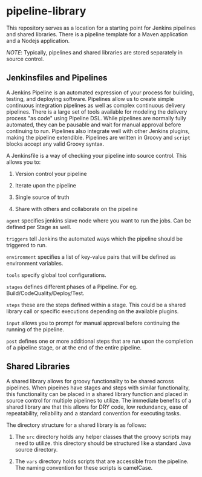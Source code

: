 # pipeline-library
This repository serves as a location for a starting point for Jenkins pipelines and shared libraries. There is a pipeline template for a Maven application and a Nodejs application.

*NOTE*: Typically, pipelines and shared libraries are stored separately in source control. 

## Jenkinsfiles and Pipelines

A Jenkins Pipeline is an automated expression of your process for building, testing, and deploying software. Pipelines allow us to create simple continuous integration pipelines as well as complex continuous delivery pipelines. There is a large set of tools available for modeling the delivery process "as code" using Pipeline DSL. While pipelines are normally fully automated, they can be pausable and wait for manual approval before continuing to run. Pipelines also integrate well with other Jenkins plugins, making the pipeline extendible. Pipelines are written in Groovy and `script` blocks accept any valid Groovy syntax.

A Jenkinsfile is a way of checking your pipeline into source control. This allows you to:

1. Version control your pipeline

2. Iterate upon the pipeline

3. Single source of truth

4. Share with others and collaborate on the pipeline

`agent` specifies jenkins slave node where you want to run the jobs. Can be defined per Stage as well.

`triggers` tell Jenkins the automated ways which the pipeline should be triggered to run.

`environment` specifies a list of key-value pairs that will be defined as environment variables.

`tools` specify global tool configurations.

`stages` defines different phases of a Pipeline. For eg. Build/CodeQuality/Deploy/Test.

`steps` these are the steps defined within a stage. This could be a shared library call or specific executions depending on the available plugins.

`input` allows you to prompt for manual approval before continuing the running of the pipeline.

`post` defines one or more additional steps that are run upon the completion of a pipeline stage, or at the end of the entire pipeline.

## Shared Libraries

A shared library allows for groovy functionality to be shared across pipelines. When pipeines have stages and steps with similar functionality, this functionality can be placed in a shared library function and placed in source control for multiple pipelines to utilize. The immediate benefits of a shared library are that this allows for DRY code, low redundancy, ease of repeatability, reliability and a standard convention for executing tasks.

The directory structure for a shared library is as follows:

1. The `src` directory holds any helper classes that the groovy scripts may need to utilize. this directory should be structured like a standard Java source directory.

2. The `vars` directory holds scripts that are accessible from the pipeline. The naming convention for these scripts is camelCase.
